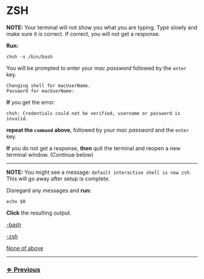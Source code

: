 # ZSH

 **NOTE:** Your terminal will not show you what you are typing.  Type slowly and make sure it is correct.  If correct, you will not get a response.

**Run:**

 `chsh -s /bin/bash`

You will be prompted to enter your _mac password_ followed by the `enter` key.

```
Changing shell for macUserName.
Password for macUserName:
```

**If** you get the error:

```
chsh: Credentials could not be verified, username or password is invalid.  
```

**repeat the `command` above**,  followed by your _mac password_ and the `enter` key.

**If** you do not get a response, **then** quit the terminal and reopen a new terminal window.  (Continue below)

---

**NOTE:**  You might see a message: `default interactive shell is now zsh`.  This will go away after setup is complete.

Disregard any messages and **run:**

 `echo $0`

**Click** the resulting output.

[-bash](../git/git-prompt.md) 

[-zsh](preferences.md)

[None of above](preferences.md)

---
### [⇐ Previous](setup.md)
